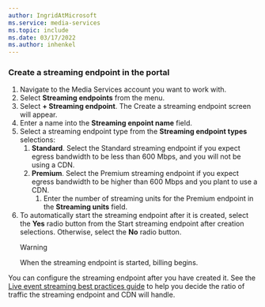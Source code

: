 ```yaml
---
author: IngridAtMicrosoft
ms.service: media-services 
ms.topic: include
ms.date: 03/17/2022
ms.author: inhenkel
---
```


### Create a streaming endpoint in the portal

1. Navigate to the Media Services account you want to work with.
1. Select **Streaming endpoints** from the menu.
1. Select **+ Streaming endpoint**. The Create a streaming endpoint screen will appear.
1. Enter a name into the **Streaming enpoint name** field.
1. Select a streaming endpoint type from the **Streaming endpoint types** selections:
    1. **Standard**. Select the Standard streaming endpoint if you expect egress bandwidth to be less than 600 Mbps, and you will not be using a CDN.
    1. **Premium**.  Select the Premium streaming endpoint if you expect egress bandwidth to be higher than 600 Mbps and you plant to use a CDN.
        1. Enter the number of streaming units for the Premium endpoint in the **Streaming units** field.
1. To automatically start the streaming endpoint after it is created, select the **Yes** radio button from the Start streaming endpoint after creation selections. Otherwise, select the **No** radio button.
    > [!WARNING]
    > When the streaming endpoint is started, billing begins.

You can configure the streaming endpoint after you have created it.  See the [Live event streaming best practices guide](..live-event-streaming-best-practices-guide.md) to help you decide the ratio of traffic the streaming endpoint and CDN will handle.

